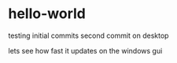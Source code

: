 # hello-world
testing initial commits
second commit on desktop

lets see how fast it updates on the windows gui




